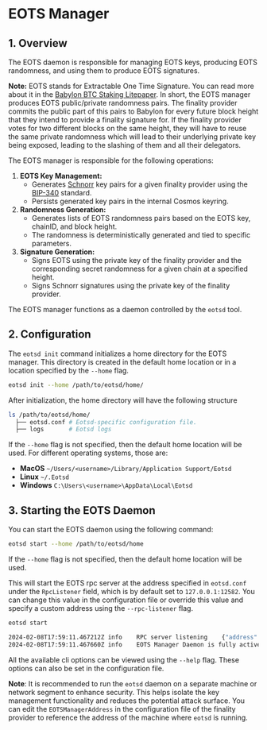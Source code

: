 # EOTS Manager

## 1. Overview

The EOTS daemon is responsible for managing EOTS keys, producing EOTS randomness, and
using them to produce EOTS signatures.

**Note:** EOTS stands for Extractable One Time Signature. You can read more about it
in
the [Babylon BTC Staking Litepaper](https://docs.babylonchain.io/assets/files/btc_staking_litepaper-32bfea0c243773f0bfac63e148387aef.pdf).
In short, the EOTS manager produces EOTS public/private randomness pairs. The
finality provider commits the public part of this pairs to Babylon for every future
block height that they intend to provide a finality signature for. If the finality
provider votes for two different blocks on the same height, they will have to reuse
the same private randomness which will lead to their underlying private key being
exposed, leading to the slashing of them and all their delegators.

The EOTS manager is responsible for the following operations:

1. **EOTS Key Management:**
    - Generates [Schnorr](https://en.wikipedia.org/wiki/Schnorr_signature) key pairs
      for a given finality provider using the
      [BIP-340](https://github.com/bitcoin/bips/blob/master/bip-0340.mediawiki)
      standard.
    - Persists generated key pairs in the internal Cosmos keyring.
2. **Randomness Generation:**
    - Generates lists of EOTS randomness pairs based on the EOTS key, chainID, and
      block height.
    - The randomness is deterministically generated and tied to specific parameters.
3. **Signature Generation:**
    - Signs EOTS using the private key of the finality provider and the corresponding
      secret randomness for a given chain at a specified height.
    - Signs Schnorr signatures using the private key of the finality provider.

The EOTS manager functions as a daemon controlled by the `eotsd` tool.

## 2. Configuration

The `eotsd init` command initializes a home directory for the EOTS manager. This
directory is created in the default home location or in a location specified by
the `--home` flag.

```bash
eotsd init --home /path/to/eotsd/home/
```

After initialization, the home directory will have the following structure

```bash
ls /path/to/eotsd/home/
  ├── eotsd.conf # Eotsd-specific configuration file.
  ├── logs       # Eotsd logs
```

If the `--home` flag is not specified, then the default home location will be used.
For different operating systems, those are:

- **MacOS** `~/Users/<username>/Library/Application Support/Eotsd`
- **Linux** `~/.Eotsd`
- **Windows** `C:\Users\<username>\AppData\Local\Eotsd`

## 3. Starting the EOTS Daemon

You can start the EOTS daemon using the following command:

```bash
eotsd start --home /path/to/eotsd/home
```

If the `--home` flag is not specified, then the default home location will be used.

This will start the EOTS rpc server at the address specified in `eotsd.conf` under
the `RpcListener` field, which is by default set to `127.0.0.1:12582`. You can change
this value in the configuration file or override this value and specify a custom
address using the `--rpc-listener` flag.

```bash
eotsd start

2024-02-08T17:59:11.467212Z	info	RPC server listening	{"address": "127.0.0.1:12582"}
2024-02-08T17:59:11.467660Z	info	EOTS Manager Daemon is fully active!
```

All the available cli options can be viewed using the `--help` flag. These options
can also be set in the configuration file.

**Note**: It is recommended to run the `eotsd` daemon on a separate machine or
network segment to enhance security. This helps isolate the key management
functionality and reduces the potential attack surface. You can edit the
`EOTSManagerAddress` in the configuration file of the finality provider to reference
the address of the machine where `eotsd` is running.
